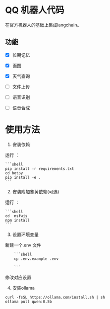 # QQ 机器人代码

在官方机器人的基础上集成langchain。

## 功能

- [x] 长期记忆
- [x] 画图
- [x] 天气查询
- [ ] 文件上传
- [ ] 语音识别
- [ ] 语音合成


# 使用方法

1. 安装依赖

运行 ：
    
    ```shell
    pip install -r requirements.txt
    cd botpy 
    pip install -e .
    ```


2. 安装附加鉴黄依赖(可选)

运行 ：
    
    ```shell
    cd  nsfwjs
    npm install
    ```
3. 设置环境变量

新建一个.env 文件
    
        ```shell
        cp .env.example .env
    
        ```
修改对应设置



4. 安装ollama 
```
curl -fsSL https://ollama.com/install.sh | sh
ollama pull qwen:0.5b
```